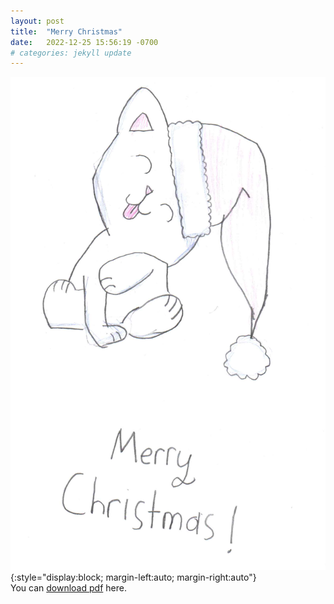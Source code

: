 ```yaml
---
layout: post
title:  "Merry Christmas"
date:   2022-12-25 15:56:19 -0700
# categories: jekyll update
---
```

![Merry Christmas](/assets/merry_christmas.png){:style="display:block; margin-left:auto; margin-right:auto"}
\
You can [download pdf](/assets/merry_christmas.pdf) here.
